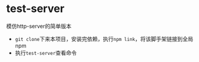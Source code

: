 # test-server
模仿http-server的简单版本

+ `git clone`下来本项目，安装完依赖，执行`npm link`，将该脚手架链接到全局npm
+ 执行`test-server`查看命令
